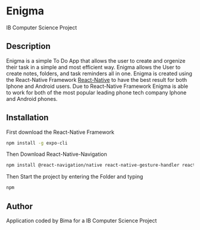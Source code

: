 # Enigma
IB Computer Science Project


## Description
Enigma is a simple To Do App that allows the user to create and orgenize their task in a simple and most efficient way. Enigma allows the User to create notes, folders, and task reminders all in one. Enigma is created using the React-Native Framework [React-Native](https://reactnative.dev/) to have the best result for both Iphone and Android users.
Due to React-Native Framework Enigma is able to work for both of the most popular leading phone tech company Iphone and Android phones.

## Installation
First download the React-Native Framework
```bash
npm install -g expo-cli
```
Then Download React-Native-Navigation
```bash
npm install @react-navigation/native react-native-gesture-handler react-native-reanimated react-native-screens react-native-safe-area-context @react-native-community/masked-view
```
Then Start the project by entering the Folder and typing 
```bash
npm 
```

## Author
Application coded by Bima for a IB Computer Science Project
